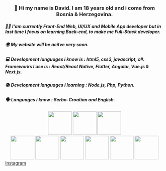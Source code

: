 <div>
  <h3 align="center">👋 Hi my name is <b>David</b>. I am 18 years old and i come from Bosnia & Herzegovina.</h1>
  <h5>👨‍💻 I'am currently <b>Front-End Web, UI/UX and Mobile App developer</b> but in last time I focus on learning Back-end, to make me Full-Stack developer.</h1>
  <h5>🌍 <b>My website will be acitve very soon.</b></h1>
  <h5>💻 Development languages i know is : <b>html5, css3, javascript, c#.</b> Frameworks I use is : <b>React/React Native, Flutter, Angular, Vue.js & Next.js.</b></h1>
  <h5>📚 Development languages i learning : <b>Node.js, Php, Python.</b></h5>
  <h5>🗣️ Languages i know : <b>Serbo-Croatian and English.</b></h5>
  
  <div align="center">
    <img src="https://clipground.com/images/html5-logo-2.png" alt="" width="75"/>
    <img src="https://cdn.freebiesupply.com/logos/large/2x/css3-logo-png-transparent.png" alt="" width="75"/>
    <img src="https://th.bing.com/th/id/R.4cb2d3028fa2487ea50620239536e26e?rik=V1xpKI94DUKnfQ&pid=ImgRaw&r=0" alt="" width="75"/>
  </div>
  <div align="center">
    <img src="https://th.bing.com/th/id/OIP.QdIrCNdF2ZVylABjjes1LAHaGq?pid=ImgDet&rs=1" alt="" width="75"/>
    <img src="https://th.bing.com/th/id/R.8122358dfcc3f3edfac0e6cdfed694ce?rik=PMGqQUGVFvIDng&riu=http%3a%2f%2fwww.thecreatorhome.com%2fstatic%2fimg%2freact-icon-0.png&ehk=cRg%2bw6UoSA3zfvHm3FhLgkoIX%2fjZ2Pza%2b4cpRBNo7Ao%3d&risl=&pid=ImgRaw&r=0&sres=1&sresct=1" alt="" width="75"/>
    <img src="https://th.bing.com/th/id/R.25670a7639099546cf0aef19da5287ce?rik=0IQKhsGV1Jybnw&pid=ImgRaw&r=0" alt="" width="75"/>
    <img src="https://th.bing.com/th/id/R.8a50b602aa79b19775c22d02a290f51f?rik=czogydEprX9aOg&pid=ImgRaw&r=0" alt="" width="75"/>
    <img src="https://th.bing.com/th/id/R.b4de5578860cdc8e8a9a73feadf3fa06?rik=sFmUVMbVGFUkJg&riu=http%3a%2f%2fiandow.github.io%2fimg%2f1024px-Vue.js_Logo_2.svg.png&ehk=XProk8%2fswz95wRic67ZRM%2b%2fJcpTCfIYwTwhYL%2baXUg0%3d&risl=&pid=ImgRaw&r=0" alt="" width="75"/>
    <img src="https://th.bing.com/th/id/R.4a4d448f5f01c81b630b5fca68fb1926?rik=8xhpxj2ohbG%2frA&pid=ImgRaw&r=0" alt="" width="75"/>
  </div>
  <a href="htts://instagram.com/__dado.0" target="__blank">Instagram</a>
</div>
